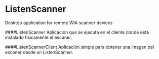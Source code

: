 # ListenScanner
Desktop application for remote WIA scanner devices

####ListenScanner
Aplicación que se ejecuta en el cliente donde está instalado fisicamente el escaner.

####ListenScannerClient
Aplicación simple para obtener una imagen del escaner desde un ListenScanner.
